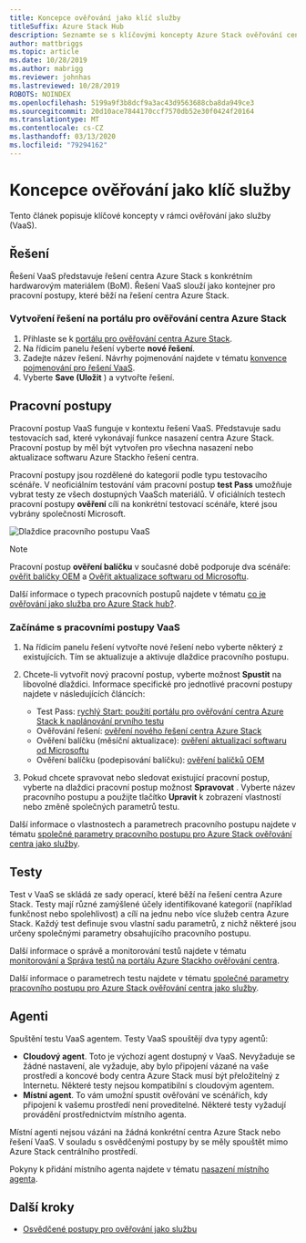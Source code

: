 ```yaml
---
title: Koncepce ověřování jako klíč služby
titleSuffix: Azure Stack Hub
description: Seznamte se s klíčovými koncepty Azure Stack ověřování centra jako služby.
author: mattbriggs
ms.topic: article
ms.date: 10/28/2019
ms.author: mabrigg
ms.reviewer: johnhas
ms.lastreviewed: 10/28/2019
ROBOTS: NOINDEX
ms.openlocfilehash: 5199a9f3b8dcf9a3ac43d9563688cba8da949ce3
ms.sourcegitcommit: 20d10ace7844170ccf7570db52e30f0424f20164
ms.translationtype: MT
ms.contentlocale: cs-CZ
ms.lasthandoff: 03/13/2020
ms.locfileid: "79294162"
---
```

# <a name="validation-as-a-service-key-concepts"></a>Koncepce ověřování jako klíč služby

Tento článek popisuje klíčové koncepty v rámci ověřování jako služby (VaaS).

## <a name="solutions"></a>Řešení

Řešení VaaS představuje řešení centra Azure Stack s konkrétním hardwarovým materiálem (BoM). Řešení VaaS slouží jako kontejner pro pracovní postupy, které běží na řešení centra Azure Stack.

### <a name="create-a-solution-in-the-azure-stack-hub-validation-portal"></a>Vytvoření řešení na portálu pro ověřování centra Azure Stack

1. Přihlaste se k [portálu pro ověřování centra Azure Stack](https://azurestackvalidation.com).
2. Na řídicím panelu řešení vyberte **nové řešení**.
3. Zadejte název řešení. Návrhy pojmenování najdete v tématu [konvence pojmenování pro řešení VaaS](azure-stack-vaas-best-practice.md#naming-convention-for-vaas-solutions).
4. Vyberte **Save (Uložit** ) a vytvořte řešení.

## <a name="workflows"></a>Pracovní postupy

Pracovní postup VaaS funguje v kontextu řešení VaaS. Představuje sadu testovacích sad, které vykonávají funkce nasazení centra Azure Stack. Pracovní postup by měl být vytvořen pro všechna nasazení nebo aktualizace softwaru Azure Stackho řešení centra.

Pracovní postupy jsou rozdělené do kategorií podle typu testovacího scénáře. V neoficiálním testování vám pracovní postup **test Pass** umožňuje vybrat testy ze všech dostupných VaaSch materiálů. V oficiálních testech pracovní postupy **ověření** cílí na konkrétní testovací scénáře, které jsou vybrány společností Microsoft.

![Dlaždice pracovního postupu VaaS](media/tile_all-workflows.png)

> [!NOTE]
> Pracovní postup **ověření balíčku** v současné době podporuje dva scénáře: [ověřit balíčky OEM](azure-stack-vaas-validate-oem-package.md) a [Ověřit aktualizace softwaru od Microsoftu](azure-stack-vaas-validate-microsoft-updates.md).

Další informace o typech pracovních postupů najdete v tématu [co je ověřování jako služba pro Azure Stack hub?](azure-stack-vaas-overview.md).

### <a name="getting-started-with-vaas-workflows"></a>Začínáme s pracovními postupy VaaS

1. Na řídicím panelu řešení vytvořte nové řešení nebo vyberte některý z existujících. Tím se aktualizuje a aktivuje dlaždice pracovního postupu.
2. Chcete-li vytvořit nový pracovní postup, vyberte možnost **Spustit** na libovolné dlaždici. Informace specifické pro jednotlivé pracovní postupy najdete v následujících článcích:
    - Test Pass: [rychlý Start: použití portálu pro ověřování centra Azure Stack k naplánování prvního testu](azure-stack-vaas-schedule-test-pass.md)
    - Ověřování řešení: [ověření nového řešení centra Azure Stack](azure-stack-vaas-validate-solution-new.md)
    - Ověření balíčku (měsíční aktualizace): [ověření aktualizací softwaru od Microsoftu](azure-stack-vaas-validate-microsoft-updates.md)
    - Ověření balíčku (podepisování balíčku): [ověření balíčků OEM](azure-stack-vaas-validate-oem-package.md)

3. Pokud chcete spravovat nebo sledovat existující pracovní postup, vyberte na dlaždici pracovní postup možnost **Spravovat** . Vyberte název pracovního postupu a použijte tlačítko **Upravit** k zobrazení vlastností nebo změně společných parametrů testu.

Další informace o vlastnostech a parametrech pracovního postupu najdete v tématu [společné parametry pracovního postupu pro Azure Stack ověřování centra jako služby](azure-stack-vaas-parameters.md).

## <a name="tests"></a>Testy

Test v VaaS se skládá ze sady operací, které běží na řešení centra Azure Stack. Testy mají různé zamýšlené účely identifikované kategorií (například funkčnost nebo spolehlivost) a cílí na jednu nebo více služeb centra Azure Stack. Každý test definuje svou vlastní sadu parametrů, z nichž některé jsou určeny společnými parametry obsahujícího pracovního postupu.

Další informace o správě a monitorování testů najdete v tématu [monitorování a Správa testů na portálu Azure Stackho ověřování centra](azure-stack-vaas-monitor-test.md).

Další informace o parametrech testu najdete v tématu [společné parametry pracovního postupu pro Azure Stack ověřování centra jako služby](azure-stack-vaas-parameters.md).

## <a name="agents"></a>Agenti

Spuštění testu VaaS agentem. Testy VaaS spouštějí dva typy agentů:

- **Cloudový agent**. Toto je výchozí agent dostupný v VaaS. Nevyžaduje se žádné nastavení, ale vyžaduje, aby bylo připojení vázané na vaše prostředí a koncové body centra Azure Stack musí být přeložitelný z Internetu. Některé testy nejsou kompatibilní s cloudovým agentem.
- **Místní agent**. To vám umožní spustit ověřování ve scénářích, kdy připojení k vašemu prostředí není proveditelné. Některé testy vyžadují provádění prostřednictvím místního agenta.

Místní agenti nejsou vázáni na žádná konkrétní centra Azure Stack nebo řešení VaaS. V souladu s osvědčenými postupy by se měly spouštět mimo Azure Stack centrálního prostředí.

Pokyny k přidání místního agenta najdete v tématu [nasazení místního agenta](azure-stack-vaas-local-agent.md).

## <a name="next-steps"></a>Další kroky

- [Osvědčené postupy pro ověřování jako službu](azure-stack-vaas-best-practice.md)